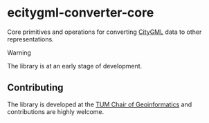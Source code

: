 # ecitygml-converter-core

Core primitives and operations for converting [CityGML](https://www.ogc.org/standard/citygml/) data to other representations.

> [!WARNING]  
> The library is at an early stage of development.

## Contributing

The library is developed at the [TUM Chair of Geoinformatics](https://github.com/tum-gis) and contributions are highly welcome.

